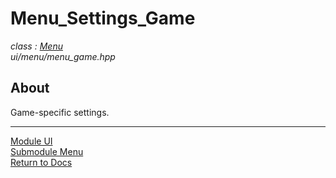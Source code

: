 # Menu_Settings_Game
*class : [Menu](menu.md)*  
*ui/menu/menu_game.hpp*

## About
Game-specific settings.

---

[Module UI](../ui.md)  
[Submodule Menu](menu.md)  
[Return to Docs](../../docs.md)
